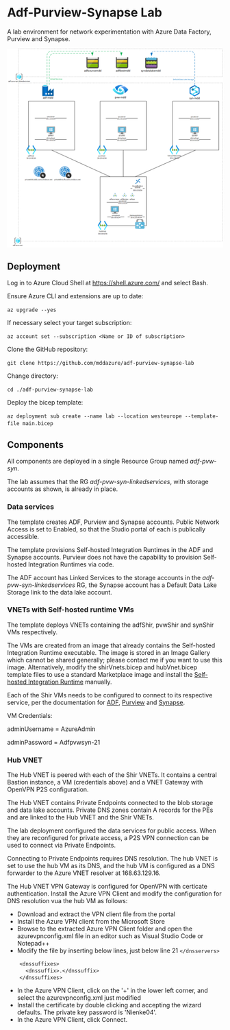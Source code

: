 # Adf-Purview-Synapse Lab

A lab environment for network experimentation with Azure Data Factory, Purview and Synapse.

![image](images/adf-pvw-syn-lab.png)

## Deployment
Log in to Azure Cloud Shell at https://shell.azure.com/ and select Bash.

Ensure Azure CLI and extensions are up to date:
  
`az upgrade --yes`
  
If necessary select your target subscription:
  
`az account set --subscription <Name or ID of subscription>`
  
Clone the  GitHub repository:
  
`git clone https://github.com/mddazure/adf-purview-synapse-lab`
  
Change directory:
  
`cd ./adf-purview-synapse-lab`

Deploy the bicep template:

`az deployment sub create --name lab --location westeurope --template-file main.bicep`


## Components

All components are deployed in a single Resource Group named *adf-pvw-syn*.

The lab assumes that the RG *adf-pvw-syn-linkedservices*, with storage accounts as shown, is already in place.

### Data services
The template creates ADF, Purview and Synapse accounts. Public Network Access is set to Enabled, so that the Studio portal of each is publically accessible.

The template provisions Self-hosted Integration Runtimes in the ADF and Synapse accounts. Purview does not have the capability to provision Self-hosted Integration Runtimes via code.

The ADF account has Linked Services to the storage accounts in the *adf-pvw-syn-linkedservices* RG, the Synapse account has a Default Data Lake Storage link to the data lake account.

### VNETs with Self-hosted runtime VMs
The template deploys VNETs containing the adfShir, pvwShir and synShir VMs respectively. 

The VMs are created from an image that already contains the Self-hosted Integration Runtime executable. The image is stored in an Image Gallery which cannot be shared generally; please contact me if you want to use this image. Alternatively, modify the shirVnets.bicep and hubVnet.bicep template files to use a standard Marketplace image and install the [Self-hosted Integration Runtime](https://www.microsoft.com/en-us/download/details.aspx?id=39717) manually.

Each of the Shir VMs needs to be configured to connect to its respective service, per the documentation for [ADF](https://docs.microsoft.com/en-us/azure/data-factory/create-self-hosted-integration-runtime?tabs=data-factory#create-a-self-hosted-ir-via-ui), [Purview](https://docs.microsoft.com/en-us/azure/purview/manage-integration-runtimes) and [Synapse]().

VM Credentials:

adminUsername = AzureAdmin

adminPassword = Adfpvwsyn-21

### Hub VNET
The Hub VNET is peered with each of the Shir VNETs. It contains a central Bastion instance, a VM (credentials above) and a VNET Gateway with OpenVPN P2S configuration.

The Hub VNET contains Private Endpoints connected to the blob storage and data lake accounts. Private DNS zones contain A records for the PEs and are linked to the Hub VNET and the Shir VNETs. 

The lab deployment configured the data services for public access. When they are reconfigured for private access, a P2S VPN connection can be used to connect via Private Endpoints. 

Connecting to Private Endpoints requires DNS resolution. The hub VNET is set to use the hub VM as its DNS, and the hub VM is configured as a DNS forwarder to the Azure VNET resolver at 168.63.129.16. 

The Hub VNET VPN Gateway is configured for OpenVPN with certicate authentication. Install the Azure VPN Client and modify the configuration for DNS resolution vua the hub VM as follows:
- Download and extract the VPN client file from the portal
- Install the Azure VPN client from the Microsoft Store
- Browse to the extracted Azure VPN Client folder and open the azurevpnconfig.xml file in an editor such as Visual Studio Code or Notepad++
- Modify the file by inserting below lines, just below line 21 `</dnsservers>`
``` 
    <dnssuffixes>
      <dnssuffix>.</dnssuffix>
    </dnssuffixes> 
```
- In the Azure VPN Client, click on the '+' in the lower left corner, and select the azurevpnconfig.xml just modified
- Install the certificate by double clicking and accepting the wizard defaults. The private key password is 'Nienke04'.
- In the Azure VPN Client, click Connect.




 









